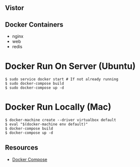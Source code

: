 ## Vistor

## Docker Containers
  - nginx
  - web
  - redis

# Docker Run On Server (Ubuntu)
```
$ sudo service docker start # If not already running
$ sudo docker-compose build
$ sudo docker-compose up -d
```

# Docker Run Locally (Mac)
```
$ docker-machine create --driver virtualbox default
$ eval "$(docker-machine env default)"
$ docker-compose build
$ docker-compose up -d
```

## Resources
  - [Docker Compose](https://docs.docker.com/compose/)
